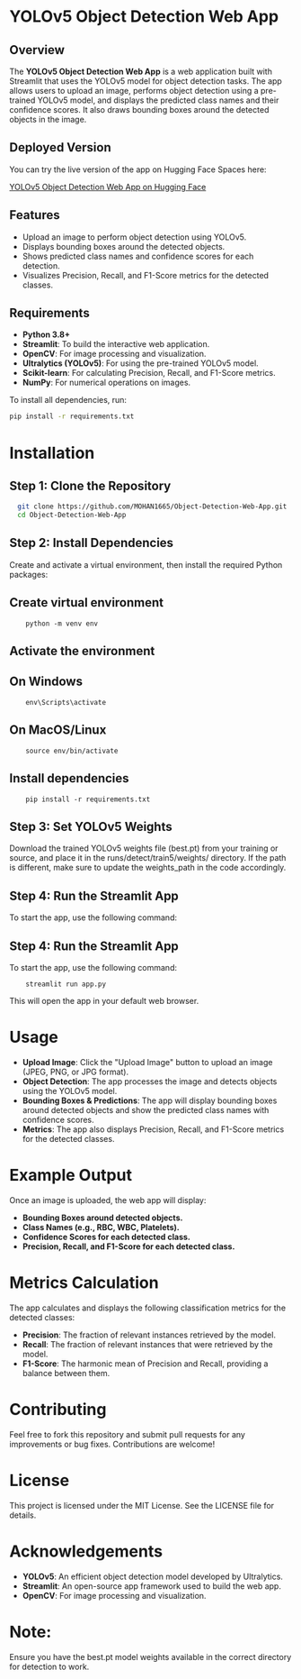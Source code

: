 # YOLOv5 Object Detection Web App

## Overview
The **YOLOv5 Object Detection Web App** is a web application built with Streamlit that uses the YOLOv5 model for object detection tasks. The app allows users to upload an image, performs object detection using a pre-trained YOLOv5 model, and displays the predicted class names and their confidence scores. It also draws bounding boxes around the detected objects in the image.

## Deployed Version

You can try the live version of the app on Hugging Face Spaces here:

[YOLOv5 Object Detection Web App on Hugging Face](https://huggingface.co/spaces/Cyherix/Object-Detector-Stream)


## Features
- Upload an image to perform object detection using YOLOv5.
- Displays bounding boxes around the detected objects.
- Shows predicted class names and confidence scores for each detection.
- Visualizes Precision, Recall, and F1-Score metrics for the detected classes.

## Requirements

- **Python 3.8+**
- **Streamlit**: To build the interactive web application.
- **OpenCV**: For image processing and visualization.
- **Ultralytics (YOLOv5)**: For using the pre-trained YOLOv5 model.
- **Scikit-learn**: For calculating Precision, Recall, and F1-Score metrics.
- **NumPy**: For numerical operations on images.

To install all dependencies, run:

```bash
pip install -r requirements.txt
```
# Installation
## Step 1: Clone the Repository
```bash
  git clone https://github.com/MOHAN1665/Object-Detection-Web-App.git
  cd Object-Detection-Web-App
```

## Step 2: Install Dependencies
Create and activate a virtual environment, then install the required Python packages:
## Create virtual environment
```
    python -m venv env
```
## Activate the environment
## On Windows
```
    env\Scripts\activate
```
## On MacOS/Linux
```
    source env/bin/activate
```
## Install dependencies
```
    pip install -r requirements.txt
```

## Step 3: Set YOLOv5 Weights
Download the trained YOLOv5 weights file (best.pt) from your training or source, and place it in the runs/detect/train5/weights/ directory. If the path is different, make sure to update the weights_path in the code accordingly.

## Step 4: Run the Streamlit App
To start the app, use the following command:

## Step 4: Run the Streamlit App
To start the app, use the following command:

```
    streamlit run app.py
```
This will open the app in your default web browser.

# Usage
- **Upload Image**: Click the "Upload Image" button to upload an image (JPEG, PNG, or JPG format).
- **Object Detection**: The app processes the image and detects objects using the YOLOv5 model.
- **Bounding Boxes & Predictions**: The app will display bounding boxes around detected objects and show the predicted class names with confidence scores.
- **Metrics**: The app also displays Precision, Recall, and F1-Score metrics for the detected classes.

# Example Output
Once an image is uploaded, the web app will display:
- **Bounding Boxes around detected objects.**
- **Class Names (e.g., RBC, WBC, Platelets).**
- **Confidence Scores for each detected class.**
- **Precision, Recall, and F1-Score for each detected class.**

# Metrics Calculation
The app calculates and displays the following classification metrics for the detected classes:
- **Precision**: The fraction of relevant instances retrieved by the model.
- **Recall**: The fraction of relevant instances that were retrieved by the model.
- **F1-Score**: The harmonic mean of Precision and Recall, providing a balance between them.

# Contributing
Feel free to fork this repository and submit pull requests for any improvements or bug fixes. Contributions are welcome!

# License
This project is licensed under the MIT License. See the LICENSE file for details.

# Acknowledgements
- **YOLOv5**: An efficient object detection model developed by Ultralytics.
- **Streamlit**: An open-source app framework used to build the web app.
- **OpenCV**: For image processing and visualization.

# Note:
Ensure you have the best.pt model weights available in the correct directory for detection to work.
